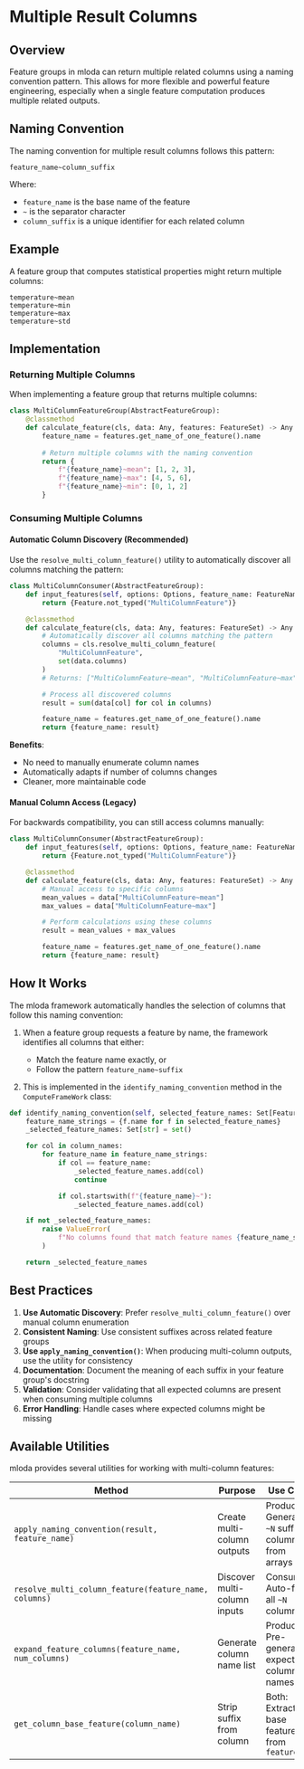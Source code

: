 # Multiple Result Columns

## Overview

Feature groups in mloda can return multiple related columns using a naming convention pattern. This allows for more flexible and powerful feature engineering, especially when a single feature computation produces multiple related outputs.

## Naming Convention

The naming convention for multiple result columns follows this pattern:

```
feature_name~column_suffix
```

Where:
- `feature_name` is the base name of the feature
- `~` is the separator character
- `column_suffix` is a unique identifier for each related column

## Example

A feature group that computes statistical properties might return multiple columns:

```
temperature~mean
temperature~min
temperature~max
temperature~std
```

## Implementation

### Returning Multiple Columns

When implementing a feature group that returns multiple columns:

``` python
class MultiColumnFeatureGroup(AbstractFeatureGroup):
    @classmethod
    def calculate_feature(cls, data: Any, features: FeatureSet) -> Any:
        feature_name = features.get_name_of_one_feature().name
        
        # Return multiple columns with the naming convention
        return {
            f"{feature_name}~mean": [1, 2, 3],
            f"{feature_name}~max": [4, 5, 6],
            f"{feature_name}~min": [0, 1, 2]
        }
```

### Consuming Multiple Columns

#### Automatic Column Discovery (Recommended)

Use the `resolve_multi_column_feature()` utility to automatically discover all columns matching the pattern:

``` python
class MultiColumnConsumer(AbstractFeatureGroup):
    def input_features(self, options: Options, feature_name: FeatureName) -> Optional[Set[Feature]]:
        return {Feature.not_typed("MultiColumnFeature")}

    @classmethod
    def calculate_feature(cls, data: Any, features: FeatureSet) -> Any:
        # Automatically discover all columns matching the pattern
        columns = cls.resolve_multi_column_feature(
            "MultiColumnFeature",
            set(data.columns)
        )
        # Returns: ["MultiColumnFeature~mean", "MultiColumnFeature~max", "MultiColumnFeature~min"]

        # Process all discovered columns
        result = sum(data[col] for col in columns)

        feature_name = features.get_name_of_one_feature().name
        return {feature_name: result}
```

**Benefits**:
- No need to manually enumerate column names
- Automatically adapts if number of columns changes
- Cleaner, more maintainable code

#### Manual Column Access (Legacy)

For backwards compatibility, you can still access columns manually:

``` python
class MultiColumnConsumer(AbstractFeatureGroup):
    def input_features(self, options: Options, feature_name: FeatureName) -> Optional[Set[Feature]]:
        return {Feature.not_typed("MultiColumnFeature")}

    @classmethod
    def calculate_feature(cls, data: Any, features: FeatureSet) -> Any:
        # Manual access to specific columns
        mean_values = data["MultiColumnFeature~mean"]
        max_values = data["MultiColumnFeature~max"]

        # Perform calculations using these columns
        result = mean_values + max_values

        feature_name = features.get_name_of_one_feature().name
        return {feature_name: result}
```

## How It Works

The mloda framework automatically handles the selection of columns that follow this naming convention:

1. When a feature group requests a feature by name, the framework identifies all columns that either:
   - Match the feature name exactly, or
   - Follow the pattern `feature_name~suffix`

2. This is implemented in the `identify_naming_convention` method in the `ComputeFrameWork` class:

``` python
def identify_naming_convention(self, selected_feature_names: Set[FeatureName], column_names: Set[str]) -> Set[str]:
    feature_name_strings = {f.name for f in selected_feature_names}
    _selected_feature_names: Set[str] = set()

    for col in column_names:
        for feature_name in feature_name_strings:
            if col == feature_name:
                _selected_feature_names.add(col)
                continue

            if col.startswith(f"{feature_name}~"):
                _selected_feature_names.add(col)

    if not _selected_feature_names:
        raise ValueError(
            f"No columns found that match feature names {feature_name_strings} or follow the naming convention 'feature_name~column_name'"
        )

    return _selected_feature_names
```

## Best Practices

1. **Use Automatic Discovery**: Prefer `resolve_multi_column_feature()` over manual column enumeration
2. **Consistent Naming**: Use consistent suffixes across related feature groups
3. **Use `apply_naming_convention()`**: When producing multi-column outputs, use the utility for consistency
4. **Documentation**: Document the meaning of each suffix in your feature group's docstring
5. **Validation**: Consider validating that all expected columns are present when consuming multiple columns
6. **Error Handling**: Handle cases where expected columns might be missing

## Available Utilities

mloda provides several utilities for working with multi-column features:

| Method | Purpose | Use Case |
|--------|---------|----------|
| `apply_naming_convention(result, feature_name)` | Create multi-column outputs | Producer: Generate `~N` suffixed columns from arrays |
| `resolve_multi_column_feature(feature_name, columns)` | Discover multi-column inputs | Consumer: Auto-find all `~N` columns |
| `expand_feature_columns(feature_name, num_columns)` | Generate column name list | Producer: Pre-generate expected column names |
| `get_column_base_feature(column_name)` | Strip suffix from column | Both: Extract base feature from `feature~N` |
